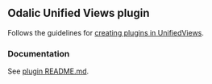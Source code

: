Odalic Unified Views plugin
----------

Follows the guidelines for [creating plugins in UnifiedViews](https://grips.semantic-web.at/pages/viewpage.action?pageId=50929588).

### Documentation

See [plugin README.md](./t-odalic/README.md).